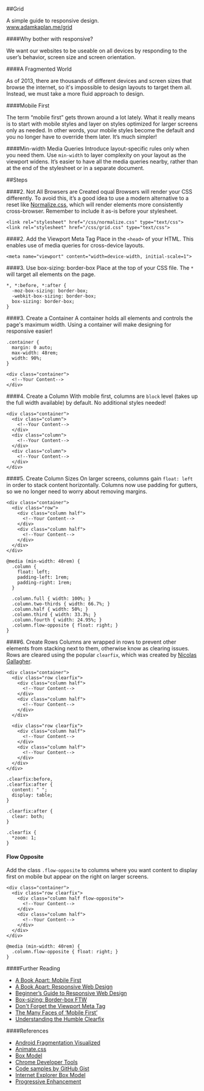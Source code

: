 ##Grid

A simple guide to responsive design.<br>
www.adamkaplan.me/grid

####Why bother with responsive?

We want our websites to be useable on all devices by responding to the user’s behavior, screen size and screen orientation.

####A Fragmented World

As of 2013, there are thousands of different devices and screen sizes that browse the internet, so it's impossible to design layouts to target them all. Instead, we must take a more fluid approach to design.

####Mobile First

The term “mobile first” gets thrown around a lot lately. What it really means is to start with mobile styles and layer on styles optimized for larger screens only as needed. In other words, your mobile styles become the default and you no longer have to override them later. It’s much simpler!

####Min-width Media Queries
Introduce layout-specific rules only when you need them. Use `min-width` to layer complexity on your layout as the viewport widens. It’s easier to have all the media queries nearby, rather than at the end of the stylesheet or in a separate document.

##Steps

####2. Not All Browsers are Created oqual
Browsers will render your CSS differently. To avoid this, it’s a good idea to use a modern alternative to a reset like [Normalize.css](http://necolas.github.io/normalize.css/), which will render elements more consistently cross-browser. Remember to include it as-is before your stylesheet.

```
<link rel="stylesheet" href="/css/normalize.css" type="text/css">
<link rel="stylesheet" href="/css/grid.css" type="text/css">
```

####2. Add the Viewport Meta Tag
Place in the `<head>` of your HTML. This enables use of media queries for cross-device layouts.
```
<meta name="viewport" content="width=device-width, initial-scale=1">
```

####3. Use box-sizing: border-box
Place at the top of your CSS file. The `*` will target all elements on the page.
```
*, *:before, *:after {
  -moz-box-sizing: border-box;
  -webkit-box-sizing: border-box;
  box-sizing: border-box;
}
```

####3. Create a Container
A container holds all elements and controls the page's maximum width. Using a container will make designing for responsive easier!
```
.container {
  margin: 0 auto;
  max-width: 48rem;
  width: 90%;
}
```

```
<div class="container">
  <!--Your Content-->
</div>
```

####4. Create a Column
With mobile first, columns are `block` level (takes up the full width available) by default. No additional styles needed!

```
<div class="container">
  <div class="column">
    <!--Your Content-->
  </div>
  <div class="column">
    <!--Your Content-->
  </div>
  <div class="column">
    <!--Your Content-->
  </div>
</div>
```

####5. Create Column Sizes
On larger screens, columns gain `float: left` in order to stack content horizontally. Columns now use padding for gutters, so we no longer need to worry about removing margins.

```
<div class="container">
  <div class="row">
    <div class="column half">
      <!--Your Content-->
    </div>
    <div class="column half">
      <!--Your Content-->
    </div>
  </div>
</div>

```

```
@media (min-width: 40rem) {
  .column {
    float: left;
    padding-left: 1rem;
    padding-right: 1rem;
  }

  .column.full { width: 100%; }
  .column.two-thirds { width: 66.7%; }
  .column.half { width: 50%; }
  .column.third { width: 33.3%; }
  .column.fourth { width: 24.95%; }
  .column.flow-opposite { float: right; }
}
```

####6. Create Rows
Columns are wrapped in rows to prevent other elements from stacking next to them, otherwise know as clearing issues. Rows are cleared using the popular `clearfix`, which was created by [Nicolas Gallagher](http://nicolasgallagher.com/micro-clearfix-hack/).

```
<div class="container">
  <div class="row clearfix">
    <div class="column half">
      <!--Your Content-->
    </div>
    <div class="column half">
      <!--Your Content-->
    </div>
  </div>

  <div class="row clearfix">
    <div class="column half">
      <!--Your Content-->
    </div>
    <div class="column half">
      <!--Your Content-->
    </div>
  </div>
</div>
```

```
.clearfix:before,
.clearfix:after {
  content: " ";
  display: table;
}

.clearfix:after {
  clear: both;
}

.clearfix {
  *zoom: 1;
}
```

#### Flow Opposite
Add the class `.flow-opposite` to columns where you want content to display first on mobile but appear on the right on larger screens.

```
<div class="container">
  <div class="row clearfix">
    <div class="column half flow-opposite">
      <!--Your Content-->
    </div>
    <div class="column half">
      <!--Your Content-->
    </div>
  </div>
</div>

```

```
@media (min-width: 40rem) {
  .column.flow-opposite { float: right; }
}
```

####Further Reading
* [A Book Apart: Mobile First](http://www.abookapart.com/products/mobile-first)
* [A Book Apart: Responsive Web Design](http://www.abookapart.com/products/responsive-web-design)
* [Beginner’s Guide to Responsive Web Design](http://blog.teamtreehouse.com/beginners-guide-to-responsive-web-design)
* [Box-sizing: Border-box FTW](http://www.paulirish.com/2012/box-sizing-border-box-ftw/)
* [Don't Forget the Viewport Meta Tag](http://dev.tutsplus.com/articles/quick-tip-dont-forget-the-viewport-meta-tag--webdesign-5972)
* [The Many Faces of ‘Mobile First’](http://bradfrostweb.com/blog/mobile/the-many-faces-of-mobile-first/)
* [Understanding the Humble Clearfix](http://fuseinteractive.ca/blog/understanding-humble-clearfix)

####References
* [Android Fragmentation Visualized](http://opensignal.com/reports/fragmentation-2013/)
* [Animate.css](http://daneden.github.io/animate.css/)
* [Box Model](http://developer.mozilla.org/en-US/docs/Web/CSS/box_model)
* [Chrome Developer Tools](http://developers.google.com/chrome-developer-tools/)
* [Code samples by GitHub Gist](https://gist.github.com/aekaplan)
* [Internet Explorer Box Model](http://en.wikipedia.org/wiki/Internet_Explorer_box_model_bug)
* [Progressive Enhancement](http://coding.smashingmagazine.com/2009/04/22/progressive-enhancement-what-it-is-and-how-to-use-it/)
